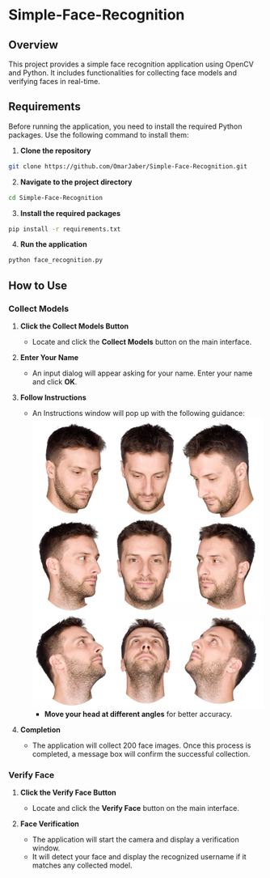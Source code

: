 # Simple-Face-Recognition

## Overview

This project provides a simple face recognition application using OpenCV and Python. It includes functionalities for collecting face models and verifying faces in real-time.

## Requirements

Before running the application, you need to install the required Python packages. Use the following command to install them:

1. **Clone the repository**
```bash
git clone https://github.com/OmarJaber/Simple-Face-Recognition.git
```
2. **Navigate to the project directory**
```bash
cd Simple-Face-Recognition
```
3. **Install the required packages**
```bash
pip install -r requirements.txt
```
4. **Run the application**
```bash
python face_recognition.py
```

## How to Use

### **Collect Models**

1. **Click the Collect Models Button**
   - Locate and click the **Collect Models** button on the main interface.

2. **Enter Your Name**
   - An input dialog will appear asking for your name. Enter your name and click **OK**.

3. **Follow Instructions**
   - An Instructions window will pop up with the following guidance:
   	 ![Instructions](images/instructions.png)
     - **Move your head at different angles** for better accuracy.

4. **Completion**
   - The application will collect 200 face images. Once this process is completed, a message box will confirm the successful collection.

### **Verify Face**

1. **Click the Verify Face Button**
   - Locate and click the **Verify Face** button on the main interface.

2. **Face Verification**
   - The application will start the camera and display a verification window.
   - It will detect your face and display the recognized username if it matches any collected model.



